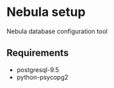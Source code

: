 Nebula setup
============

Nebula database configuration tool

Requirements
------------

 - postgresql-9.5
 - python-psycopg2

